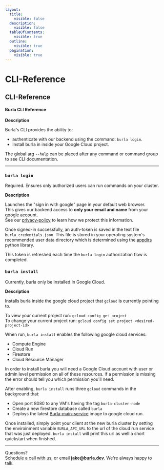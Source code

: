 ```yaml
---
layout:
  title:
    visible: false
  description:
    visible: false
  tableOfContents:
    visible: true
  outline:
    visible: true
  pagination:
    visible: true
---
```


# CLI-Reference

## CLI-Reference

#### Burla CLI Reference

**Description**

Burla's CLI provides the ability to:

* authenticate with our backend using the command: `burla login`.
* Install burla in inside your Google Cloud project.

The global arg `--help` can be placed after any command or command group to see CLI documentation.

***

### `burla login`

Required. Ensures only authorized users can run commands on your cluster.

**Description**

Launches the "sign in with google" page in your default web browser.\
This gives our backend access to **only your email and name** from your google account.\
See our [privacy-policy](privacy-policy.md) to learn how we protect this information.

Once signed-in successfully, an auth-token is saved in the text file `burla_credentials.json`. This file is stored in your operating system's recommended user data directory which is determined using the [appdirs](https://github.com/ActiveState/appdirs) python library.

This token is refreshed each time the `burla login` authorization flow is completed.

### `burla install`

Currently, burla only be installed in Google Cloud.

**Description**

Installs burla inside the google cloud project that `gcloud` is currently pointing to.

To view your current project run: `gcloud config get project`\
To change your current project run: `gcloud config set project <desired-project-id>`

When run, `burla install` enables the following google cloud services:

* Compute Engine
* Cloud Run
* Firestore
* Cloud Resource Manager

In order to install burla you will need a Google Cloud account with user or admin level permission on all of these resources. If a permission is missing the error should tell you which permission you'll need.

After enabling, `burla install` runs three `gcloud` commands in the background that:

* Open port 8080 to any VM's having the tag `burla-cluster-node`
* Create a new firestore database called `burla`
* Deploys the latest [Burla-main-service](https://hub.docker.com/repository/docker/jakezuliani/burla_main_service/general) image to google cloud run.

Once installed, simply point your client at the new burla cluster by setting the enviroinment variable `BURLA_API_URL` to the url of the cloud run service that was just deployed. `burla install` will print this url as well a short quickstart when finished.





***

Questions?\
[Schedule a call with us](https://cal.com/jakez/burla/), or email **jake@burla.dev**. We're always happy to talk.
